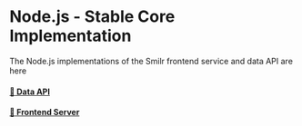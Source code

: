 # Node.js - Stable Core Implementation
The Node.js implementations of the Smilr frontend service and data API are here

#### [:page_with_curl: Data API](./data-api) 

#### [:page_with_curl: Frontend Server](./frontend) 